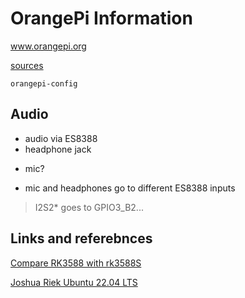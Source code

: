 # OrangePi Information
www.orangepi.org

[sources](https://github.com/orangepi-xunlong)

``orangepi-config``

## Audio
- audio via ES8388
- headphone jack
<!-- - I2C, but hidden I2S -->
- mic?

- mic and headphones go to different ES8388 inputs
> I2S2* goes to GPIO3_B2...

## Links and referebnces
[Compare RK3588 with rk3588S](https://wiki.radxa.com/Rock5/RK3588_vs_RK3588S)

[Joshua Riek Ubuntu 22.04 LTS](https://github.com/Joshua-Riek/ubuntu-rockchip/wiki/Ubuntu-22.04-LTS)
